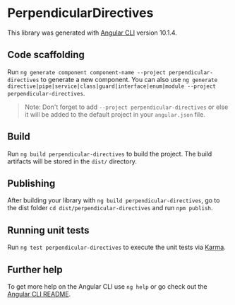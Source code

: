 # PerpendicularDirectives

This library was generated with [Angular CLI](https://github.com/angular/angular-cli) version 10.1.4.

## Code scaffolding

Run `ng generate component component-name --project perpendicular-directives` to generate a new component. You can also use `ng generate directive|pipe|service|class|guard|interface|enum|module --project perpendicular-directives`.
> Note: Don't forget to add `--project perpendicular-directives` or else it will be added to the default project in your `angular.json` file. 

## Build

Run `ng build perpendicular-directives` to build the project. The build artifacts will be stored in the `dist/` directory.

## Publishing

After building your library with `ng build perpendicular-directives`, go to the dist folder `cd dist/perpendicular-directives` and run `npm publish`.

## Running unit tests

Run `ng test perpendicular-directives` to execute the unit tests via [Karma](https://karma-runner.github.io).

## Further help

To get more help on the Angular CLI use `ng help` or go check out the [Angular CLI README](https://github.com/angular/angular-cli/blob/master/README.md).
